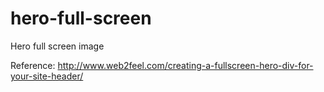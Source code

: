 # hero-full-screen
Hero full screen image

Reference: http://www.web2feel.com/creating-a-fullscreen-hero-div-for-your-site-header/

